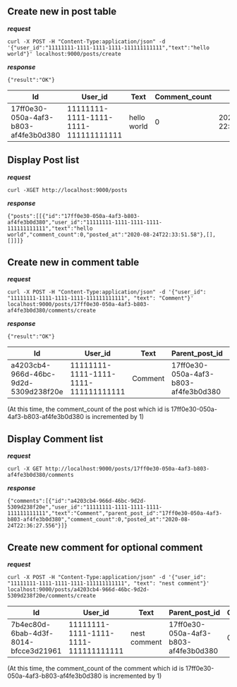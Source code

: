 
## Create new in post table

***request***

`curl -X POST -H "Content-Type:application/json" -d '{"user_id":"11111111-1111-1111-1111-111111111111","text":"hello world"}' localhost:9000/posts/create`

***response***

`{"result":"OK"}`

|Id|User_id|Text|Comment_count|Posted_at|
|--|-------|----|-------------|---------|
|17ff0e30-050a-4af3-b803-af4fe3b0d380|11111111-1111-1111-1111-111111111111|hello world|0|2020-08-24 22:33:51.580447|


## Display Post list

***request***

`curl -XGET http://localhost:9000/posts`

***response***

`{"posts":[[{"id":"17ff0e30-050a-4af3-b803-af4fe3b0d380","user_id":"11111111-1111-1111-1111-111111111111","text":"hello world","comment_count":0,"posted_at":"2020-08-24T22:33:51.58"},[],[]]]}`

## Create new in comment table

***request***

`curl -X POST -H "Content-Type:application/json" -d '{"user_id": "11111111-1111-1111-1111-111111111111", "text": "Comment"}' localhost:9000/posts/17ff0e30-050a-4af3-b803-af4fe3b0d380/comments/create`

***response***

`{"result":"OK"}`

|Id|User_id|Text|Parent_post_id|Comment_count|Posted_at|
|--|-------|----|--------------|-------------|---------|
|a4203cb4-966d-46bc-9d2d-5309d238f20e|11111111-1111-1111-1111-111111111111|Comment|17ff0e30-050a-4af3-b803-af4fe3b0d380|0|2020-08-24 22:33:51.580447|

(At this time, the comment_count of the post which id is 17ff0e30-050a-4af3-b803-af4fe3b0d380 is incremented by 1)


## Display Comment list

***request***

`curl -X GET http://localhost:9000/posts/17ff0e30-050a-4af3-b803-af4fe3b0d380/comments`

***response***

`{"comments":[{"id":"a4203cb4-966d-46bc-9d2d-5309d238f20e","user_id":"11111111-1111-1111-1111-111111111111","text":"Comment","parent_post_id":"17ff0e30-050a-4af3-b803-af4fe3b0d380","comment_count":0,"posted_at":"2020-08-24T22:36:27.556"}]}`

## Create new comment for optional comment

***request***

`curl -X POST -H "Content-Type:application/json" -d '{"user_id": "11111111-1111-1111-1111-111111111111", "text": "nest comment"}' localhost:9000/posts/a4203cb4-966d-46bc-9d2d-5309d238f20e/comments/create`

|Id|User_id|Text|Parent_post_id|Comment_count|Posted_at|
|--|-------|----|--------------|-------------|---------|
|7b4ec80d-6bab-4d3f-8014-bfcce3d21961|11111111-1111-1111-1111-111111111111|nest comment|17ff0e30-050a-4af3-b803-af4fe3b0d380|0|2020-08-24 22:38:59.027121|

(At this time, the comment_count of the comment which id is 17ff0e30-050a-4af3-b803-af4fe3b0d380 is incremented by 1)
